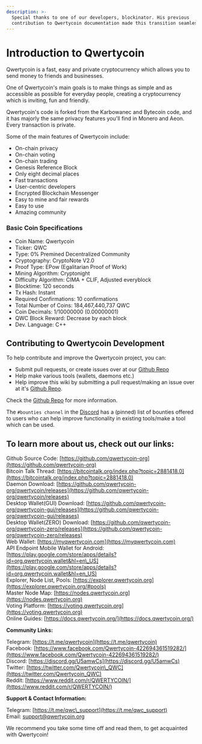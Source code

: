 ```yaml
---
description: >-
  Special thanks to one of our developers, blockinator. His previous
  contribution to Qwertycoin documentation made this transition seamless.
---
```


# Introduction to Qwertycoin

Qwertycoin is a fast, easy and private cryptocurrency which allows you to send money to friends and businesses.

One of Qwertycoin's main goals is to make things as simple and as accessible as possible for everyday people, creating a cryptocurrency which is inviting, fun and friendly.

Qwertycoin's code is forked from the Karbowanec and Bytecoin code, and it has majorly the same privacy features you'll find in Monero and Aeon. Every transaction is private.

Some of the main features of Qwertycoin include:

* On-chain privacy
* On-chain voting
* On-chain trading
* Genesis Reference Block
* Only eight decimal places
* Fast transactions
* User-centric developers
* Encrypted Blockchain Messenger
* Easy to mine and fair rewards
* Easy to use
* Amazing community

### Basic Coin Specifications

* Coin Name: Qwertycoin
* Ticker: QWC 
* Type: 0% Premined Decentralized Community 
* Cryptography: CryptoNote V2.0
* Proof Type: EPow \(Egalitarian Proof of Work\)
* Mining Algorithm: Cryptonight
* Difficulty Algorithm: CIMA + CLIF, Adjusted everyblock
* Blocktime: 120 seconds
* Tx Hash: Instant
* Required Confirmations: 10 confirmations
* Total Number of Coins: 184,467,440,737 QWC
* Coin Decimals: 1/10000000 \(0.00000001\)
* QWC Block Reward: Decrease by each block
* Dev. Language: C++

## Contributing to Qwertycoin Development

To help contribute and improve the Qwertycoin project, you can:

* Submit pull requests, or create issues over at our [Github Repo](https://github.com/qwertycoin-org/qwertycoin)
* Help make various tools \(wallets, daemons etc.\)
* Help improve this wiki by submitting a pull request/making an issue over at it's [Github Repo](https://github.com/qwertycoin-org/qwertycoin).

Check the [Github Repo](https://github.com/qwertycoin-org/qwertycoin) for more information.

The `#bounties channel` in the [Discord](https://qwertycoin.org/discord) has a \(pinned\) list of bounties offered to users who can help improve functionality in existing tools/make a tool which can be used.

## To learn more about us, check out our links:

Github Source Code: [https://github.com/qwertycoin-org](https://github.com/qwertycoin-org)  
Bitcoin Talk Thread: [https://bitcointalk.org/index.php?topic=2881418.0](https://bitcointalk.org/index.php?topic=2881418.0)  
Daemon Download: [https://github.com/qwertycoin-org/qwertycoin/releases](https://github.com/qwertycoin-org/qwertycoin/releases)  
Desktop Wallet\(GUI\) Download: [https://github.com/qwertycoin-org/qwertycoin-gui/releases](https://github.com/qwertycoin-org/qwertycoin-gui/releases)  
Desktop Wallet\(ZERO\) Download: [https://github.com/qwertycoin-org/qwertycoin-zero/releases](https://github.com/qwertycoin-org/qwertycoin-zero/releases)  
Web Wallet: [https://myqwertycoin.com](https://myqwertycoin.com)  
API Endpoint Mobile Wallet for Android: [https://play.google.com/store/apps/details?id=org.qwertycoin.wallet&hl=en\_US](https://play.google.com/store/apps/details?id=org.qwertycoin.wallet&hl=en_US)  
Explorer, Node List, Pools: [https://explorer.qwertycoin.org](https://explorer.qwertycoin.org/#pools)  
Master Node Map: [https://nodes.qwertycoin.org](https://nodes.qwertycoin.org)  
Voting Platform: [https://voting.qwertycoin.org](https://voting.qwertycoin.org)  
Online Guides: [https://docs.qwertycoin.org/](https://docs.qwertycoin.org/)

**Community Links:**

Telegram: [https://t.me/qwertycoin](https://t.me/qwertycoin)  
Facebook: [https://www.facebook.com/Qwertycoin-422694361519282/](https://www.facebook.com/Qwertycoin-422694361519282/)  
Discord: [https://discord.gg/U5amwCs](https://discord.gg/U5amwCs)  
Twitter: [https://twitter.com/Qwertycoin\_QWC](https://twitter.com/Qwertycoin_QWC)  
Reddit: [https://www.reddit.com/r/QWERTYCOIN/](https://www.reddit.com/r/QWERTYCOIN/)

**Support & Contact Information:**

Telegram: [https://t.me/qwc\_support](https://t.me/qwc_support)  
Email: [support@qwertycoin.org](mailto:support@qwertycoin.org)

We recommend you take some time off and read them, to get acquainted with Qwertycoin!

